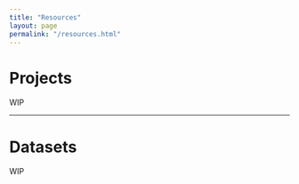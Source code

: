 ```yaml
---
title: "Resources"
layout: page
permalink: "/resources.html"
---
```


# Projects

WIP

---

# Datasets

WIP
